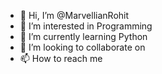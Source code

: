 - 👋 Hi, I’m @MarvellianRohit
- 👀 I’m interested in Programming
- 🌱 I’m currently learning Python
- 💞️ I’m looking to collaborate on 
- 📫 How to reach me 

<!---
MarvellianRohit/MarvellianRohit is a ✨ special ✨ repository because its `README.md` (this file) appears on your GitHub profile.
You can click the Preview link to take a look at your changes.
--->
